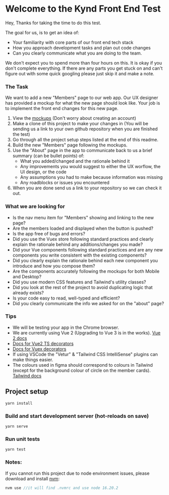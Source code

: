 # Welcome to the Kynd Front End Test

Hey, Thanks for taking the time to do this test. 

The goal for us, is to get an idea of:
- Your familiarity with core parts of our front end tech stack
- How you approach development tasks and plan out code changes
- Can you clearly communicate what you are doing to the team.

We don't expect you to spend more than four hours on this. It is okay if you don't complete everything. If there are any parts you get stuck on and can't figure out with some quick googling please just skip it and make a note. 

### The Task
We want to add a new "Members" page to our web app. Our UX designer has provided a mockup for what the new page should look like. Your job is to implement the front end changes for this new page.

1. View the [mockups](https://www.figma.com/file/k2LGJ9gxe8NJDGsEG5egg0/FE-Dev-Test) (Don't worry about creating an account) 
2. Make a clone of this project to make your changes in (You will be sending us a link to your own github repository when you are finished the test)
3. Go through all the project setup steps listed at the end of this readme. 
4. Build the new "Members" page following the mockups.
5. Use the "About" page in the app to communicate back to us a brief summary (can be bullet points) of:
   - What you added/changed and the rationale behind it
   - Any improvements you would suggest to either the UX worflow, the UI design, or the code
   - Any assumptions you had to make because information was missing
   - Any roadblocks or issues you encountered
6. When you are done send us a link to your repository so we can check it out.  

### What we are looking for
- Is the nav menu item for "Members" showing and linking to the new page?
- Are the members loaded and displayed when the button is pushed?
- Is the app free of bugs and errors?
- Did you use the Vuex store following standard practices and clearly explain the rationale behind any additions/changes you made?
- Did your Vue components following standard practices and are any new components you write consistent with the existing components?
- Did you clearly explain the rationale behind each new component you introduce and how you compose them?
- Are the components accurately following the mockups for both Mobile and Desktop?
- Did you use modern CSS features and Tailwind's utility classes?
- Did you look at the rest of the project to avoid duplicating logic that already exists?
- Is your code easy to read, well-typed and efficient?
- Did you clearly communicate the info we asked for on the "about" page?

### Tips
- We will be testing your app in the Chrome browser.
- We are currently using Vue 2 (Upgrading to Vue 3 is in the works). [Vue 2 docs](https://v2.vuejs.org/v2/guide/)
- [Docs for Vue2 TS decorators](https://github.com/kaorun343/vue-property-decorator#readme)
- [Docs for Vuex decorators](https://github.com/ktsn/vuex-class)
- If using VSCode the "Vetur" & "Tailwind CSS IntelliSense" plugins can make things easier.
- The colours used in figma should correspond to colours in Tailwind (except for the background colour of circle on the member cards). [Tailwind docs](https://tailwindcss.com/docs/background-color)

## Project setup
```
yarn install
```

### Build and start development server (hot-reloads on save)
```
yarn serve
```

### Run unit tests
```
yarn test
```

### Notes:
If you cannot run this project due to node environment issues, please download and install [nvm](https://github.com/nvm-sh/nvm):
```javascript
nvm use //it will find .nvmrc and use node 16.20.2 
```
